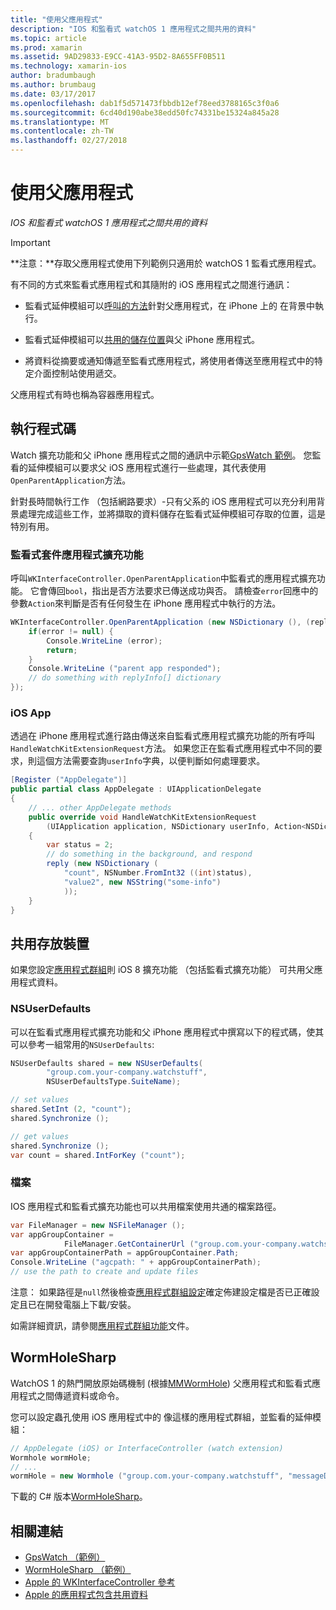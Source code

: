 ```yaml
---
title: "使用父應用程式"
description: "IOS 和監看式 watchOS 1 應用程式之間共用的資料"
ms.topic: article
ms.prod: xamarin
ms.assetid: 9AD29833-E9CC-41A3-95D2-8A655FF0B511
ms.technology: xamarin-ios
author: bradumbaugh
ms.author: brumbaug
ms.date: 03/17/2017
ms.openlocfilehash: dab1f5d571473fbbdb12ef78eed3788165c3f0a6
ms.sourcegitcommit: 6cd40d190abe38edd50fc74331be15324a845a28
ms.translationtype: MT
ms.contentlocale: zh-TW
ms.lasthandoff: 02/27/2018
---
```

# <a name="working-with-the-parent-application"></a>使用父應用程式

_IOS 和監看式 watchOS 1 應用程式之間共用的資料_

> [!IMPORTANT]
> **注意：**存取父應用程式使用下列範例只適用於 watchOS 1 監看式應用程式。


有不同的方式來監看式應用程式和其隨附的 iOS 應用程式之間進行通訊：

- 監看式延伸模組可以[呼叫的方法](#code)針對父應用程式，在 iPhone 上的 在背景中執行。

- 監看式延伸模組可以[共用的儲存位置](#storage)與父 iPhone 應用程式。

- 將資料從摘要或通知傳遞至監看式應用程式，將使用者傳送至應用程式中的特定介面控制站使用遞交。

父應用程式有時也稱為容器應用程式。


<a name="code" />

## <a name="run-code"></a>執行程式碼

Watch 擴充功能和父 iPhone 應用程式之間的通訊中示範[GpsWatch 範例](https://developer.xamarin.com/samples/GpsWatch)。
您監看的延伸模組可以要求父 iOS 應用程式進行一些處理，其代表使用`OpenParentApplication`方法。

針對長時間執行工作 （包括網路要求）-只有父系的 iOS 應用程式可以充分利用背景處理完成這些工作，並將擷取的資料儲存在監看式延伸模組可存取的位置，這是特別有用。



### <a name="watch-kit-app-extension"></a>監看式套件應用程式擴充功能

呼叫`WKInterfaceController.OpenParentApplication`中監看式的應用程式擴充功能。 它會傳回`bool`，指出是否方法要求已傳送成功與否。 請檢查`error`回應中的參數`Action`來判斷是否有任何發生在 iPhone 應用程式中執行的方法。

```csharp
WKInterfaceController.OpenParentApplication (new NSDictionary (), (replyInfo, error) => {
    if(error != null) {
        Console.WriteLine (error);
        return;
    }
    Console.WriteLine ("parent app responded");
    // do something with replyInfo[] dictionary
});
```


### <a name="ios-app"></a>iOS App

透過在 iPhone 應用程式進行路由傳送來自監看式應用程式擴充功能的所有呼叫`HandleWatchKitExtensionRequest`方法。
如果您正在監看式應用程式中不同的要求，則這個方法需要查詢`userInfo`字典，以便判斷如何處理要求。


```csharp
[Register ("AppDelegate")]
public partial class AppDelegate : UIApplicationDelegate
{
    // ... other AppDelegate methods
    public override void HandleWatchKitExtensionRequest
        (UIApplication application, NSDictionary userInfo, Action<NSDictionary> reply)
    {
        var status = 2;
        // do something in the background, and respond
        reply (new NSDictionary (
            "count", NSNumber.FromInt32 ((int)status),
            "value2", new NSString("some-info")
            ));
    }
}
```


<a name="storage" />

## <a name="shared-storage"></a>共用存放裝置

如果您設定[應用程式群組](~/ios/watchos/app-fundamentals/app-groups.md)則 iOS 8 擴充功能 （包括監看式擴充功能） 可共用父應用程式資料。

<a name="nsuserdefaults" />

### <a name="nsuserdefaults"></a>NSUserDefaults

可以在監看式應用程式擴充功能和父 iPhone 應用程式中撰寫以下的程式碼，使其可以參考一組常用的`NSUserDefaults`:

```csharp
NSUserDefaults shared = new NSUserDefaults(
        "group.com.your-company.watchstuff",
        NSUserDefaultsType.SuiteName);

// set values
shared.SetInt (2, "count");
shared.Synchronize ();

// get values
shared.Synchronize ();
var count = shared.IntForKey ("count");
```

<a name="files" />

### <a name="files"></a>檔案

IOS 應用程式和監看式擴充功能也可以共用檔案使用共通的檔案路徑。

```csharp
var FileManager = new NSFileManager ();
var appGroupContainer =
            FileManager.GetContainerUrl ("group.com.your-company.watchstuff");
var appGroupContainerPath = appGroupContainer.Path;
Console.WriteLine ("agcpath: " + appGroupContainerPath);
// use the path to create and update files
```

注意： 如果路徑是`null`然後檢查[應用程式群組設定](~/ios/watchos/app-fundamentals/app-groups.md)確定佈建設定檔是否已正確設定且已在開發電腦上下載/安裝。

如需詳細資訊，請參閱[應用程式群組功能](~/ios/deploy-test/provisioning/capabilities/app-groups-capabilities.md)文件。

## <a name="wormholesharp"></a>WormHoleSharp

WatchOS 1 的熱門開放原始碼機制 (根據[MMWormHole](https://github.com/mutualmobile/MMWormhole)) 父應用程式和監看式應用程式之間傳遞資料或命令。

您可以設定蟲孔使用 iOS 應用程式中的 像這樣的應用程式群組，並監看的延伸模組：

```csharp
// AppDelegate (iOS) or InterfaceController (watch extension)
Wormhole wormHole;
// ...
wormHole = new Wormhole ("group.com.your-company.watchstuff", "messageDir");
```

下載的 C# 版本[WormHoleSharp](https://github.com/Clancey/WormHoleSharp)。



## <a name="related-links"></a>相關連結

- [GpsWatch （範例）](https://developer.xamarin.com/samples/monotouch/WatchKit/WatchKitCatalog/)
- [WormHoleSharp （範例）](https://github.com/Clancey/WormHoleSharp)
- [Apple 的 WKInterfaceController 參考](https://developer.apple.com/library/prerelease/ios/documentation/WatchKit/Reference/WKInterfaceController_class/index.html#//apple_ref/occ/clm/WKInterfaceController/openParentApplication:reply:)
- [Apple 的應用程式包含共用資料](https://developer.apple.com/library/ios/documentation/General/Conceptual/ExtensibilityPG/ExtensionScenarios.html)

